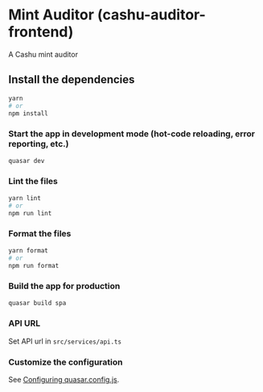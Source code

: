 # Mint Auditor (cashu-auditor-frontend)

A Cashu mint auditor

## Install the dependencies
```bash
yarn
# or
npm install
```

### Start the app in development mode (hot-code reloading, error reporting, etc.)
```bash
quasar dev
```


### Lint the files
```bash
yarn lint
# or
npm run lint
```


### Format the files
```bash
yarn format
# or
npm run format
```



### Build the app for production
```bash
quasar build spa
```

### API URL
Set API url in `src/services/api.ts`

### Customize the configuration
See [Configuring quasar.config.js](https://v2.quasar.dev/quasar-cli-webpack/quasar-config-js).


